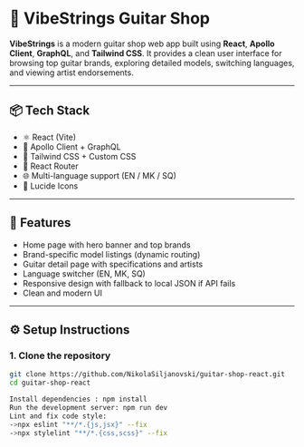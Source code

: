 # 🎸 VibeStrings Guitar Shop

**VibeStrings** is a modern guitar shop web app built using **React**, **Apollo Client**, **GraphQL**, and **Tailwind CSS**. It provides a clean user interface for browsing top guitar brands, exploring detailed models, switching languages, and viewing artist endorsements.

---

## 📦 Tech Stack

- ⚛️ React (Vite)
- 🎯 Apollo Client + GraphQL
- 🎨 Tailwind CSS + Custom CSS
- 🧭 React Router
- 🌐 Multi-language support (EN / MK / SQ)
- 🧠 Lucide Icons

---

## 🚀 Features

- Home page with hero banner and top brands
- Brand-specific model listings (dynamic routing)
- Guitar detail page with specifications and artists
- Language switcher (EN, MK, SQ)
- Responsive design with fallback to local JSON if API fails
- Clean and modern UI

---

## ⚙️ Setup Instructions

### 1. Clone the repository
```bash
git clone https://github.com/NikolaSiljanovski/guitar-shop-react.git
cd guitar-shop-react

Install dependencies : npm install
Run the development server: npm run dev
Lint and fix code style:
->npx eslint "**/*.{js,jsx}" --fix
->npx stylelint "**/*.{css,scss}" --fix